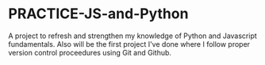 # PRACTICE-JS-and-Python
A project to refresh and strengthen my knowledge of Python and Javascript fundamentals. Also will be the first project I've done where I follow proper version control proceedures using Git and Github. 
